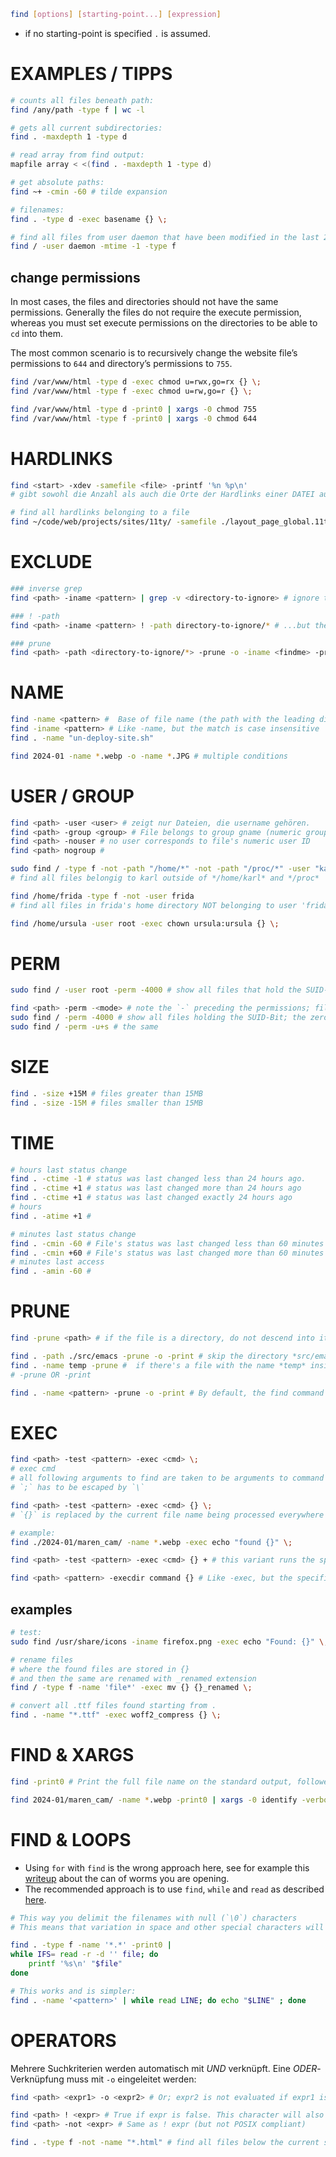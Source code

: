 
```sh
find [options] [starting-point...] [expression]
```

* if no starting-point is specified `.` is assumed.

# EXAMPLES / TIPPS

```sh
# counts all files beneath path:
find /any/path -type f | wc -l

# gets all current subdirectories:
find . -maxdepth 1 -type d

# read array from find output:
mapfile array < <(find . -maxdepth 1 -type d) 

# get absolute paths:
find ~+ -cmin -60 # tilde expansion

# filenames:
find . -type d -exec basename {} \;
```

```sh
# find all files from user daemon that have been modified in the last 24h:
find / -user daemon -mtime -1 -type f
```
## change permissions

In most cases, the files and directories should not have the same permissions. Generally the files do not require the execute permission, whereas you must set execute permissions on the directories to be able to `cd` into them.

The most common scenario is to recursively change the website file’s permissions to `644` and directory’s permissions to `755`.

```sh
find /var/www/html -type d -exec chmod u=rwx,go=rx {} \;
find /var/www/html -type f -exec chmod u=rw,go=r {} \;

find /var/www/html -type d -print0 | xargs -0 chmod 755 
find /var/www/html -type f -print0 | xargs -0 chmod 644
```
# HARDLINKS

```sh
find <start> -xdev -samefile <file> -printf '%n %p\n'
# gibt sowohl die Anzahl als auch die Orte der Hardlinks einer DATEI aus. Ist die ausgegebene Hardlinks-Anzahl größer als die ausgegebenen Orte, so existieren weitere Hardlinks außerhalb vom STARTPUNKT

# find all hardlinks belonging to a file
find ~/code/web/projects/sites/11ty/ -samefile ./layout_page_global.11ty.cjs
```

# EXCLUDE

```sh
### inverse grep
find <path> -iname <pattern> | grep -v <directory-to-ignore> # ignore the location by using inverse grep “grep -v” option

### ! -path
find <path> -iname <pattern> ! -path directory-to-ignore/* # ...but the man page says: "To ignore a whole directory tree, use `-prune` rather than checking every file in the tree."

### prune
find <path> -path <directory-to-ignore/*> -prune -o -iname <findme> -print
```

# NAME

```sh
find -name <pattern> #  Base of file name (the path with the leading directories removed) matches shell pattern pattern.
find -iname <pattern> # Like -name, but the match is case insensitive
find . -name "un-deploy-site.sh"

find 2024-01 -name *.webp -o -name *.JPG # multiple conditions
```

# USER / GROUP

```sh
find <path> -user <user> # zeigt nur Dateien, die username gehören.  
find <path> -group <group> # File belongs to group gname (numeric group ID allowed).  
find <path> -nouser # no user corresponds to file's numeric user ID  
find <path> nogroup #
```

```sh
sudo find / -type f -not -path "/home/*" -not -path "/proc/*" -user "karl" 
# find all files belongig to karl outside of */home/karl* and */proc*

find /home/frida -type f -not -user frida 
# find all files in frida's home directory NOT belonging to user 'frida'

find /home/ursula -user root -exec chown ursula:ursula {} \;
```

# PERM

```sh
sudo find / -user root -perm -4000 # show all files that hold the SUID-Bit and belong to root (most dangerous because those binaries will always be executed as root

find <path> -perm -<mode> # note the `-` preceding the permissions; files should have *at least* the given permission, not the exact permission (-mode)  
sudo find / -perm -4000 # show all files holding the SUID-Bit; the zeros tell the find command that any of the values are fine for the other permission bits  
sudo find / -perm -u+s # the same
```

# SIZE

```sh
find . -size +15M # files greater than 15MB
find . -size -15M # files smaller than 15MB
```

# TIME

```sh
# hours last status change
find . -ctime -1 # status was last changed less than 24 hours ago.
find . -ctime +1 # status was last changed more than 24 hours ago
find . -ctime +1 # status was last changed exactly 24 hours ago
# hours
find . -atime +1 #

# minutes last status change
find . -cmin -60 # File's status was last changed less than 60 minutes ago
find . -cmin +60 # File's status was last changed more than 60 minutes ago
# minutes last access
find . -amin -60 #
```

# PRUNE

```sh
find -prune <path> # if the file is a directory, do not descend into it. Cannot be used together with: -depth and -delete

find . -path ./src/emacs -prune -o -print # skip the directory *src/emacs* and all files and directories under it, and print the names of the other files found
find . -name temp -prune #  if there's a file with the name *temp* inside any *temp* directory, it would not have got printed.  
# -prune OR -print

find . -name <pattern> -prune -o -print # By default, the find command prints all the files matching the criteria. However, once the -print option is specified, it will print files only on explicit print instructions. In this find command, -print is associated in the other side of the OR condition, and hence nothing will get printed from the 1st part of the condition.
```

# EXEC

```sh
find <path> -test <pattern> -exec <cmd> \; 
# exec cmd
# all following arguments to find are taken to be arguments to command until `;` is encountered
# `;` has to be escaped by `\`
```

```sh
find <path> -test <pattern> -exec <cmd> {} \; 
# `{}` is replaced by the current file name being processed everywhere it occurs in the arguments to the command

# example:
find ./2024-01/maren_cam/ -name *.webp -exec echo "found {}" \;
```

```sh
find <path> -test <pattern> -exec <cmd> {} + # this variant runs the specified command on the selected files, but the command line is built by appending each selected file name at the end; the total number of invocations of the command will be much less than the number of matched files.  The command line is built in much the same way that xargs builds its command lines.  Only one instance of `{}' is allowed within the command, and (when find is being invoked from a shell) it should be quoted (for example, '{}') to protect it from interpretation by shells.  The command is executed in the starting directory.
```

```sh
find <path> <pattern> -execdir command {} # Like -exec, but the specified command is run from the subdirectory containing the matched file, which is not normally the directory in which you started find. As with -exec, the {} should be quoted if find is being invoked from a shell. This a much more secure method for invoking commands, as it avoids race conditions during resolution of the paths to the matched files.
```

## examples

```sh
# test:
sudo find /usr/share/icons -iname firefox.png -exec echo "Found: {}" \;

# rename files 
# where the found files are stored in {} 
# and then the same are renamed with _renamed extension
find / -type f -name 'file*' -exec mv {} {}_renamed \; 

# convert all .ttf files found starting from .
find . -name "*.ttf" -exec woff2_compress {} \; 
```

# FIND & XARGS

```sh
find -print0 # Print the full file name on the standard output, followed by a null character (instead of the newline character that -print uses).  This allows file names that contain newlines or other types of white space to be correctly interpreted by programs that process the find output. This option corresponds to the -0 option of xargs.
```

```sh
find 2024-01/maren_cam/ -name *.webp -print0 | xargs -0 identify -verbose | grep Filesize
```

# FIND & LOOPS

* Using `for` with `find` is the wrong approach here, see for example this [writeup](http://mywiki.wooledge.org/BashPitfalls#for_i_in_.24.28ls_.2A.mp3.29) about the can of worms you are opening.
* The recommended approach is to use `find`, `while` and `read` as described [here](http://mywiki.wooledge.org/BashFAQ/001).

```bash
# This way you delimit the filenames with null (`\0`) characters
# This means that variation in space and other special characters will not cause problems.

find . -type f -name '*.*' -print0 | 
while IFS= read -r -d '' file; do
    printf '%s\n' "$file"
done
```

```sh
# This works and is simpler:
find . -name '<pattern>' | while read LINE; do echo "$LINE" ; done
```

# OPERATORS

Mehrere Suchkriterien werden automatisch mit *UND* verknüpft. Eine *ODER*-Verknüpfung muss mit `-o` eingeleitet werden:  

```sh
find <path> <expr1> -o <expr2> # Or; expr2 is not evaluated if expr1 is true.

find <path> ! <expr> # True if expr is false. This character will also usually need protection from interpretation by the shell.  
find <path> -not <expr> # Same as ! expr (but not POSIX compliant)  

find . -type f -not -name "*.html" # find all files below the current subdirectory that are NOT named with the filename pattern *.html 
```
